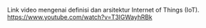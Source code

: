Link video mengenai definisi dan arsitektur Internet of Things (IoT).
https://www.youtube.com/watch?v=T3IGWayhRBk
